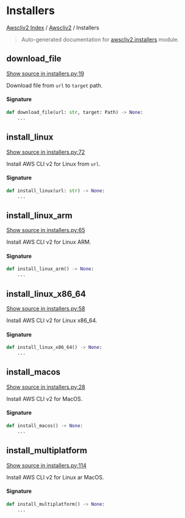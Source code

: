# Installers

[Awscliv2 Index](../README.md#awscliv2-index) /
[Awscliv2](./index.md#awscliv2) /
Installers

> Auto-generated documentation for [awscliv2.installers](https://github.com/youtype/awscliv2/blob/main/awscliv2/installers.py) module.

## download_file

[Show source in installers.py:19](https://github.com/youtype/awscliv2/blob/main/awscliv2/installers.py#L19)

Download file from `url` to `target` path.

#### Signature

```python
def download_file(url: str, target: Path) -> None:
    ...
```



## install_linux

[Show source in installers.py:72](https://github.com/youtype/awscliv2/blob/main/awscliv2/installers.py#L72)

Install AWS CLI v2 for Linux from `url`.

#### Signature

```python
def install_linux(url: str) -> None:
    ...
```



## install_linux_arm

[Show source in installers.py:65](https://github.com/youtype/awscliv2/blob/main/awscliv2/installers.py#L65)

Install AWS CLI v2 for Linux ARM.

#### Signature

```python
def install_linux_arm() -> None:
    ...
```



## install_linux_x86_64

[Show source in installers.py:58](https://github.com/youtype/awscliv2/blob/main/awscliv2/installers.py#L58)

Install AWS CLI v2 for Linux x86_64.

#### Signature

```python
def install_linux_x86_64() -> None:
    ...
```



## install_macos

[Show source in installers.py:28](https://github.com/youtype/awscliv2/blob/main/awscliv2/installers.py#L28)

Install AWS CLI v2 for MacOS.

#### Signature

```python
def install_macos() -> None:
    ...
```



## install_multiplatform

[Show source in installers.py:114](https://github.com/youtype/awscliv2/blob/main/awscliv2/installers.py#L114)

Install AWS CLI v2 for Linux ar MacOS.

#### Signature

```python
def install_multiplatform() -> None:
    ...
```
